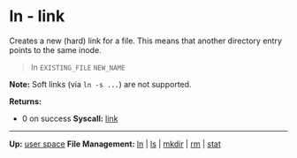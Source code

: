 # ln - link

Creates a new (hard) link for a file. This means that another directory entry points to the same inode.

> ln `EXISTING_FILE` `NEW_NAME`

**Note:**
Soft links (via `ln -s ...`) are not supported.

**Returns:**
- 0 on success
**Syscall:** [link](../../kernel/syscalls/link.md)

---
**Up:** [user space](../userspace.md)
**File Management:** [ln](ln.md) | [ls](ls.md) | [mkdir](mkdir.md) | [rm](rm.md) | [stat](stat.md)
